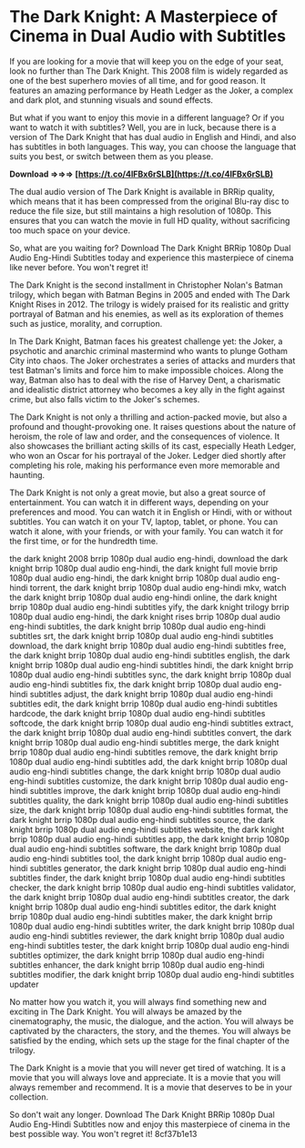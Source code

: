 # The Dark Knight: A Masterpiece of Cinema in Dual Audio with Subtitles
 
If you are looking for a movie that will keep you on the edge of your seat, look no further than The Dark Knight. This 2008 film is widely regarded as one of the best superhero movies of all time, and for good reason. It features an amazing performance by Heath Ledger as the Joker, a complex and dark plot, and stunning visuals and sound effects.
 
But what if you want to enjoy this movie in a different language? Or if you want to watch it with subtitles? Well, you are in luck, because there is a version of The Dark Knight that has dual audio in English and Hindi, and also has subtitles in both languages. This way, you can choose the language that suits you best, or switch between them as you please.
 
**Download ⇒⇒⇒ [https://t.co/4IFBx6rSLB](https://t.co/4IFBx6rSLB)**


 
The dual audio version of The Dark Knight is available in BRRip quality, which means that it has been compressed from the original Blu-ray disc to reduce the file size, but still maintains a high resolution of 1080p. This ensures that you can watch the movie in full HD quality, without sacrificing too much space on your device.
 
So, what are you waiting for? Download The Dark Knight BRRip 1080p Dual Audio Eng-Hindi Subtitles today and experience this masterpiece of cinema like never before. You won't regret it!
  
The Dark Knight is the second installment in Christopher Nolan's Batman trilogy, which began with Batman Begins in 2005 and ended with The Dark Knight Rises in 2012. The trilogy is widely praised for its realistic and gritty portrayal of Batman and his enemies, as well as its exploration of themes such as justice, morality, and corruption.
 
In The Dark Knight, Batman faces his greatest challenge yet: the Joker, a psychotic and anarchic criminal mastermind who wants to plunge Gotham City into chaos. The Joker orchestrates a series of attacks and murders that test Batman's limits and force him to make impossible choices. Along the way, Batman also has to deal with the rise of Harvey Dent, a charismatic and idealistic district attorney who becomes a key ally in the fight against crime, but also falls victim to the Joker's schemes.
 
The Dark Knight is not only a thrilling and action-packed movie, but also a profound and thought-provoking one. It raises questions about the nature of heroism, the role of law and order, and the consequences of violence. It also showcases the brilliant acting skills of its cast, especially Heath Ledger, who won an Oscar for his portrayal of the Joker. Ledger died shortly after completing his role, making his performance even more memorable and haunting.
  
The Dark Knight is not only a great movie, but also a great source of entertainment. You can watch it in different ways, depending on your preferences and mood. You can watch it in English or Hindi, with or without subtitles. You can watch it on your TV, laptop, tablet, or phone. You can watch it alone, with your friends, or with your family. You can watch it for the first time, or for the hundredth time.
 
the dark knight 2008 brrip 1080p dual audio eng-hindi,  download the dark knight brrip 1080p dual audio eng-hindi,  the dark knight full movie brrip 1080p dual audio eng-hindi,  the dark knight brrip 1080p dual audio eng-hindi torrent,  the dark knight brrip 1080p dual audio eng-hindi mkv,  watch the dark knight brrip 1080p dual audio eng-hindi online,  the dark knight brrip 1080p dual audio eng-hindi subtitles yify,  the dark knight trilogy brrip 1080p dual audio eng-hindi,  the dark knight rises brrip 1080p dual audio eng-hindi subtitles,  the dark knight brrip 1080p dual audio eng-hindi subtitles srt,  the dark knight brrip 1080p dual audio eng-hindi subtitles download,  the dark knight brrip 1080p dual audio eng-hindi subtitles free,  the dark knight brrip 1080p dual audio eng-hindi subtitles english,  the dark knight brrip 1080p dual audio eng-hindi subtitles hindi,  the dark knight brrip 1080p dual audio eng-hindi subtitles sync,  the dark knight brrip 1080p dual audio eng-hindi subtitles fix,  the dark knight brrip 1080p dual audio eng-hindi subtitles adjust,  the dark knight brrip 1080p dual audio eng-hindi subtitles edit,  the dark knight brrip 1080p dual audio eng-hindi subtitles hardcode,  the dark knight brrip 1080p dual audio eng-hindi subtitles softcode,  the dark knight brrip 1080p dual audio eng-hindi subtitles extract,  the dark knight brrip 1080p dual audio eng-hindi subtitles convert,  the dark knight brrip 1080p dual audio eng-hindi subtitles merge,  the dark knight brrip 1080p dual audio eng-hindi subtitles remove,  the dark knight brrip 1080p dual audio eng-hindi subtitles add,  the dark knight brrip 1080p dual audio eng-hindi subtitles change,  the dark knight brrip 1080p dual audio eng-hindi subtitles customize,  the dark knight brrip 1080p dual audio eng-hindi subtitles improve,  the dark knight brrip 1080p dual audio eng-hindi subtitles quality,  the dark knight brrip 1080p dual audio eng-hindi subtitles size,  the dark knight brrip 1080p dual audio eng-hindi subtitles format,  the dark knight brrip 1080p dual audio eng-hindi subtitles source,  the dark knight brrip 1080p dual audio eng-hindi subtitles website,  the dark knight brrip 1080p dual audio eng-hindi subtitles app,  the dark knight brrip 1080p dual audio eng-hindi subtitles software,  the dark knight brrip 1080p dual audio eng-hindi subtitles tool,  the dark knight brrip 1080p dual audio eng-hindi subtitles generator,  the dark knight brrip 1080p dual audio eng-hindi subtitles finder,  the dark knight brrip 1080p dual audio eng-hindi subtitles checker,  the dark knight brrip 1080p dual audio eng-hindi subtitles validator,  the dark knight brrip 1080p dual audio eng-hindi subtitles creator,  the dark knight brrip 1080p dual audio eng-hindi subtitles editor,  the dark knight brrip 1080p dual audio eng-hindi subtitles maker,  the dark knight brrip 1080p dual audio eng-hindi subtitles writer,  the dark knight brrip 1080p dual audio eng-hindi subtitles reviewer,  the dark knight brrip 1080p dual audio eng-hindi subtitles tester,  the dark knight brrip 1080p dual audio eng-hindi subtitles optimizer,  the dark knight brrip 1080p dual audio eng-hindi subtitles enhancer,  the dark knight brrip 1080p dual audio eng-hindi subtitles modifier,  the dark knight brrip 1080p dual audio eng-hindi subtitles updater
 
No matter how you watch it, you will always find something new and exciting in The Dark Knight. You will always be amazed by the cinematography, the music, the dialogue, and the action. You will always be captivated by the characters, the story, and the themes. You will always be satisfied by the ending, which sets up the stage for the final chapter of the trilogy.
 
The Dark Knight is a movie that you will never get tired of watching. It is a movie that you will always love and appreciate. It is a movie that you will always remember and recommend. It is a movie that deserves to be in your collection.
 
So don't wait any longer. Download The Dark Knight BRRip 1080p Dual Audio Eng-Hindi Subtitles now and enjoy this masterpiece of cinema in the best possible way. You won't regret it!
 8cf37b1e13
 

